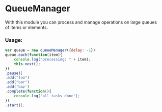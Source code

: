 QueueManager
============

With this module you can process and manage operations on large queues of items or elements.

### Usage:
```js
var queue = new queueManager({delay: -1})
queue.each(function(item){
    console.log("processing: " + item);
    this.next();
})
.pause()
.add("foo")
.add("bar")
.add('baz')
.complete(function(){
    console.log("all tasks done");
})
.start();
